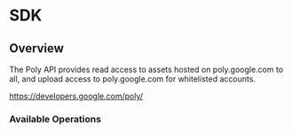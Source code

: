 # SDK

## Overview

The Poly API provides read access to assets hosted on poly.google.com to all, and upload access to poly.google.com for whitelisted accounts. 

<https://developers.google.com/poly/>
### Available Operations

